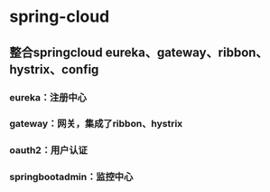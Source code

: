 # spring-cloud
## 整合springcloud eureka、gateway、ribbon、hystrix、config
### eureka：注册中心
### gateway：网关，集成了ribbon、hystrix
### oauth2：用户认证
### springbootadmin：监控中心
